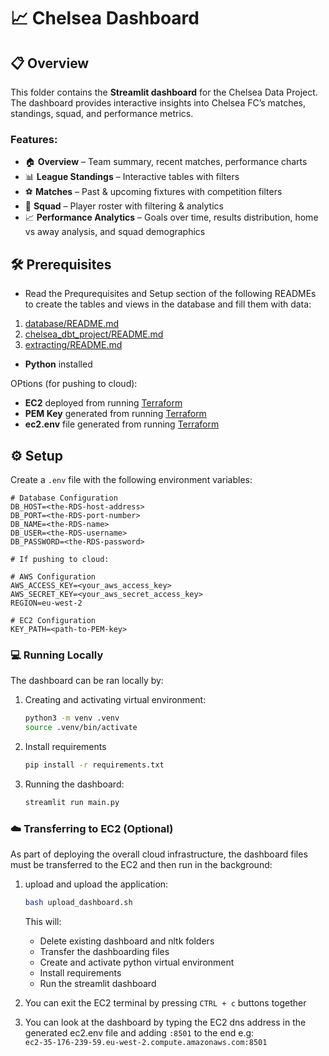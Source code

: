 # 📈 Chelsea Dashboard

## 📋 Overview

This folder contains the **Streamlit dashboard** for the Chelsea Data Project.  
The dashboard provides interactive insights into Chelsea FC’s matches, standings, squad, and performance metrics.

### Features:

- 🏠 **Overview** – Team summary, recent matches, performance charts
- 📊 **League Standings** – Interactive tables with filters
- ⚽ **Matches** – Past & upcoming fixtures with competition filters
- 👥 **Squad** – Player roster with filtering & analytics
- 📈 **Performance Analytics** – Goals over time, results distribution, home vs away analysis, and squad demographics

## 🛠️ Prerequisites

- Read the Prequrequisites and Setup section of the following READMEs to create the tables and views in the database and fill them with data:

1. [database/README.md](../database/README.md)
2. [chelsea_dbt_project/README.md](../chelsea_dbt_project/README.md)
3. [extracting/README.md](../extracting/README.md)

- **Python** installed

OPtions (for pushing to cloud):

- **EC2** deployed from running [Terraform](../terraform/README.md)
- **PEM Key** generated from running [Terraform](../terraform/README.md)
- **ec2.env** file generated from running [Terraform](../terraform/README.md)

## ⚙️ Setup

Create a `.env` file with the following environment variables:

```
# Database Configuration
DB_HOST=<the-RDS-host-address>
DB_PORT=<the-RDS-port-number>
DB_NAME=<the-RDS-name>
DB_USER=<the-RDS-username>
DB_PASSWORD=<the-RDS-password>

# If pushing to cloud:

# AWS Configuration
AWS_ACCESS_KEY=<your_aws_access_key>
AWS_SECRET_KEY=<your_aws_secret_access_key>
REGION=eu-west-2

# EC2 Configuration
KEY_PATH=<path-to-PEM-key>
```

### 💻 Running Locally

The dashboard can be ran locally by:

1. Creating and activating virtual environment:
   ```bash
   python3 -m venv .venv
   source .venv/bin/activate
   ```
2. Install requirements
   ```bash
   pip install -r requirements.txt
   ```
3. Running the dashboard:
   ```bash
   streamlit run main.py
   ```

### ☁️ Transferring to EC2 (**Optional**)

As part of deploying the overall cloud infrastructure, the dashboard files must be transferred to the EC2 and then run in the background:

1. upload and upload the application:

   ```bash
   bash upload_dashboard.sh
   ```

   This will:

   - Delete existing dashboard and nltk folders
   - Transfer the dashboarding files
   - Create and activate python virtual environment
   - Install requirements
   - Run the streamlit dashboard

2. You can exit the EC2 terminal by pressing `CTRL + c` buttons together

3. You can look at the dashboard by typing the EC2 dns address in the generated ec2.env file and adding `:8501` to the end e.g:  
   `ec2-35-176-239-59.eu-west-2.compute.amazonaws.com:8501`
